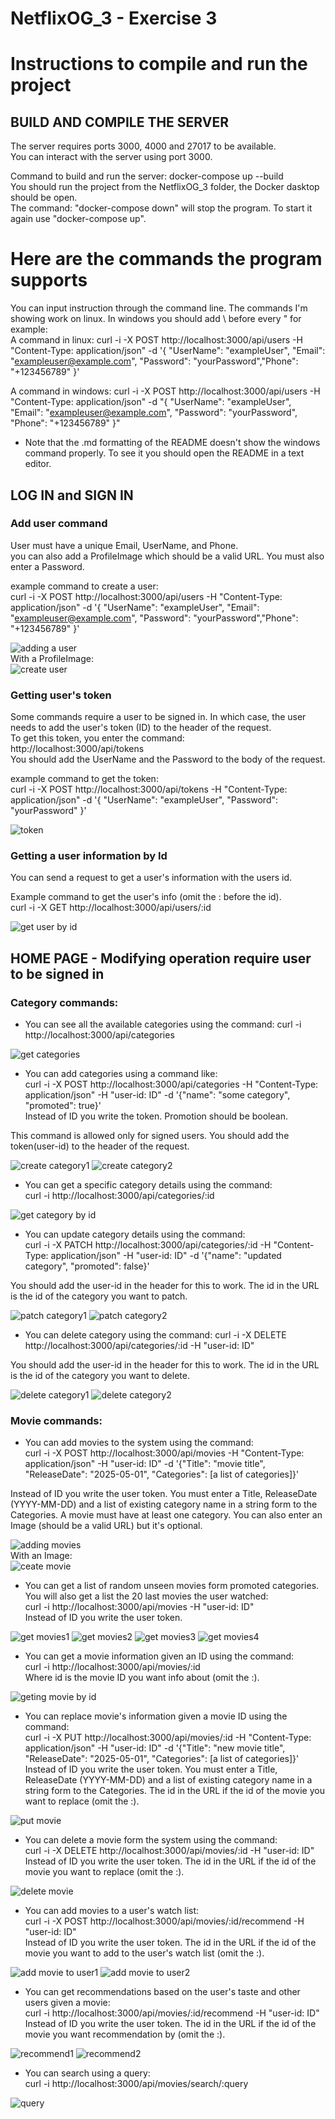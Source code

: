 # NetflixOG_3 - Exercise 3

# Instructions to compile and run the project   

## BUILD AND COMPILE THE SERVER  

The server requires ports 3000, 4000 and 27017 to be available.  
You can interact with the server using port 3000.  

Command to build and run the server: docker-compose up --build  
You should run the project from the NetflixOG_3 folder, the Docker dasktop should be open.  
The command: "docker-compose down" will stop the program. To start it again use "docker-compose up".   
 

# Here are the commands the program supports  
You can input instruction through the command line. The commands I'm showing work on linux.  In windows you should add \ before every " for example:  
A command in linux:  curl -i -X POST http://localhost:3000/api/users -H "Content-Type: application/json" -d '{ "UserName": "exampleUser", "Email": "exampleuser@example.com", "Password": "yourPassword","Phone": "+123456789" }'  

A command in windows:  curl -i -X POST http://localhost:3000/api/users -H "Content-Type: application/json" -d "{ \"UserName\": \"exampleUser\", \"Email\": \"exampleuser@example.com\", \"Password\": \"yourPassword\", \"Phone\": \"+123456789\" }"  

* Note that the .md formatting of the README doesn't show the windows command properly. To see it you should open the README in a text editor.  


## LOG IN and SIGN IN  
### Add user command  
User must have a unique Email, UserName, and Phone.  
you can also add a ProfileImage which should be a valid URL. You must also enter a Password.  

example command to create a user:  
curl -i -X POST http://localhost:3000/api/users -H "Content-Type: application/json" -d '{ "UserName": "exampleUser", "Email": "exampleuser@example.com", "Password": "yourPassword","Phone": "+123456789" }'  

![adding a user](https://github.com/user-attachments/assets/3efeee5e-6c56-4e5b-8ef4-8c3eccd20a4c)  
With a ProfileImage:  
![create user](https://github.com/user-attachments/assets/e8e9baff-4037-4eca-af32-7548b5345af3)

### Getting user's token  
Some commands require a user to be signed in. In which case, the user needs to add the user's token (ID) to the header of the request.  
To get this token, you enter the command:  
http://localhost:3000/api/tokens  
You should add the UserName and the Password to the body of the request.  

example command to get the token:  
curl -i -X POST http://localhost:3000/api/tokens -H "Content-Type: application/json" -d '{ "UserName": "exampleUser", "Password": "yourPassword" }'  

![token](https://github.com/user-attachments/assets/b8ac8948-4946-4761-a12b-2cf892aec39f)


### Getting a user information by Id  
You can send a request to get a user's information with the users id.  

Example command to get the user's info (omit the : before the id).  
curl -i -X GET http://localhost:3000/api/users/:id  

![get user by id](https://github.com/user-attachments/assets/4ecc77f8-7cbb-4362-bd2c-14e4e29c435b)


## HOME PAGE - Modifying operation require user to be signed in   
### Category commands:   
* You can see all the available categories using the command: curl -i http://localhost:3000/api/categories  

![get categories](https://github.com/user-attachments/assets/e5de5e8f-4fe9-42fb-9c32-2bee32476e36)

* You can add categories using a command like:  
curl -i -X POST http://localhost:3000/api/categories -H "Content-Type: application/json" -H "user-id: ID" -d '{"name": "some category", "promoted": true}'  
Instead of ID you write the token. Promotion should be boolean.    

This command is allowed only for signed users. You should add the token(user-id) to the header of the request.  

![create category1](https://github.com/user-attachments/assets/015ba04b-d474-45e2-bbb3-6da4a672cbc8)
![create category2](https://github.com/user-attachments/assets/9f7012e4-74bb-4592-b72d-8ace93ae5ea0)

* You can get a specific category details using the command:  
curl -i http://localhost:3000/api/categories/:id  

![get category by id](https://github.com/user-attachments/assets/60dcdb64-b8f4-4f99-8cd5-e130ef9fc0a9)

* You can update category details using the command:  
curl -i -X PATCH http://localhost:3000/api/categories/:id -H "Content-Type: application/json" -H "user-id: ID" -d '{"name": "updated category", "promoted": false}' 
   
You should add the user-id in the header for this to work. The id in the URL is the id of the category you want to patch.  

![patch category1](https://github.com/user-attachments/assets/4b957e0c-db38-4990-aca0-b84993a4d040)
![patch category2](https://github.com/user-attachments/assets/bf41f493-0e50-40b0-b87a-6989ab32e226)

* You can delete category using the command: curl -i -X DELETE http://localhost:3000/api/categories/:id -H "user-id: ID"  
  
You should add the user-id in the header for this to work. The id in the URL is the id of the category you want to delete.  

![delete category1](https://github.com/user-attachments/assets/867fe8fa-e388-4dac-87fe-d52ab6152a1f)
![delete category2](https://github.com/user-attachments/assets/bc10aa6e-f193-40b3-92ff-1c5f16dc6f27)

### Movie commands:
* You can add movies to the system using the command:  
curl -i -X POST http://localhost:3000/api/movies -H "Content-Type: application/json" -H "user-id: ID" -d '{"Title": "movie title", "ReleaseDate": "2025-05-01", "Categories": [a list of categories]}'

Instead of ID you write the user token. You must enter a Title, ReleaseDate (YYYY-MM-DD) and a list of existing category name in a string form to the Categories. A movie must have at least one category. You can also enter an Image (should be a valid URL) but it's optional.  

![adding movies](https://github.com/user-attachments/assets/724e9d87-fe56-4b6f-8d2c-43e04bca9f3b)  
With an Image:  
![ceate movie](https://github.com/user-attachments/assets/607adcef-8b1f-4fa2-a132-ae75318c5d73)

* You can get a list of random unseen movies form promoted categories. You will also get a list the 20 last movies the user watched:  
curl -i http://localhost:3000/api/movies -H "user-id: ID"  
Instead of ID you write the user token.

![get movies1](https://github.com/user-attachments/assets/754accd5-877f-4100-aa7a-823883af86c6)
![get movies2](https://github.com/user-attachments/assets/e492120a-1a07-4311-abf8-02afd6cd9f8b)
![get movies3](https://github.com/user-attachments/assets/b8ee0849-8b94-4777-a3c6-e080fb261734)
![get movies4](https://github.com/user-attachments/assets/96045235-3295-4fb4-9c70-9c351fd373dc)

* You can get a movie information given an ID using the command:  
curl -i http://localhost:3000/api/movies/:id  
Where id is the movie ID you want info about (omit the :).

![geting movie by id](https://github.com/user-attachments/assets/dce4ef1e-9531-468c-a326-baed62d5e6c0)

* You can replace movie's information given a movie ID using the command:  
curl -i -X PUT http://localhost:3000/api/movies/:id -H "Content-Type: application/json" -H "user-id: ID" -d '{"Title": "new movie title", "ReleaseDate": "2025-05-01", "Categories": [a list of categories]}'  
Instead of ID you write the user token. You must enter a Title, ReleaseDate (YYYY-MM-DD) and a list of existing category name in a string form to the Categories. The id in the URL if the id of the movie you want to replace (omit the :).  

![put movie](https://github.com/user-attachments/assets/14db22a9-9319-495d-88a2-149a3857f0c3)

* You can delete a movie form the system using the command:  
 curl -i -X DELETE http://localhost:3000/api/movies/:id -H "user-id: ID"  
 Instead of ID you write the user token. The id in the URL if the id of the movie you want to replace (omit the :).  

![delete movie](https://github.com/user-attachments/assets/0d47b607-421c-48f7-b315-c12671b99801)

* You can add movies to a user's watch list:  
curl -i -X POST http://localhost:3000/api/movies/:id/recommend -H "user-id: ID"  
Instead of ID you write the user token. The id in the URL if the id of the movie you want to add to the user's watch list (omit the :).  

![add movie to user1](https://github.com/user-attachments/assets/9647b172-f1a0-4883-a7e9-8cbe70515119)
![add movie to user2](https://github.com/user-attachments/assets/91a9ce51-b34a-47e5-9f18-5a4c01635b74)

* You can get recommendations based on the user's taste and other users given a movie:  
curl -i http://localhost:3000/api/movies/:id/recommend -H "user-id: ID"  
Instead of ID you write the user token. The id in the URL if the id of the movie you want recommendation by (omit the :).  

![recommend1](https://github.com/user-attachments/assets/a777349a-ace4-4d92-85d9-9f1b447b2d6f)
![recommend2](https://github.com/user-attachments/assets/5b426bae-0de4-4fc7-ba32-7fb655920258)

* You can search using a query:  
curl -i http://localhost:3000/api/movies/search/:query  

![query](https://github.com/user-attachments/assets/8246b5e7-b816-4857-a89f-8e057cc2383d)













